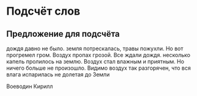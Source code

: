 
# Подсчёт слов
## Предложение для подсчёта

дождя давно не было. земля потрескалась, травы пожухли. Но вот прогремел гром. Воздух пропах грозой. Все ждали дождя. несколько капель пролилось на землю. Воздух стал влажным и приятным. Но ничего больше не произошло. Видимо воздух так разгорячен, что вся влага испарилась не долетая до Земли

Воеводин Кирилл
